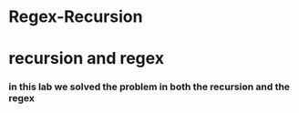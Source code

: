 # Regex-Recursion
<h1>recursion and regex 
<h3>in this lab we solved the problem in both the recursion and the regex 


